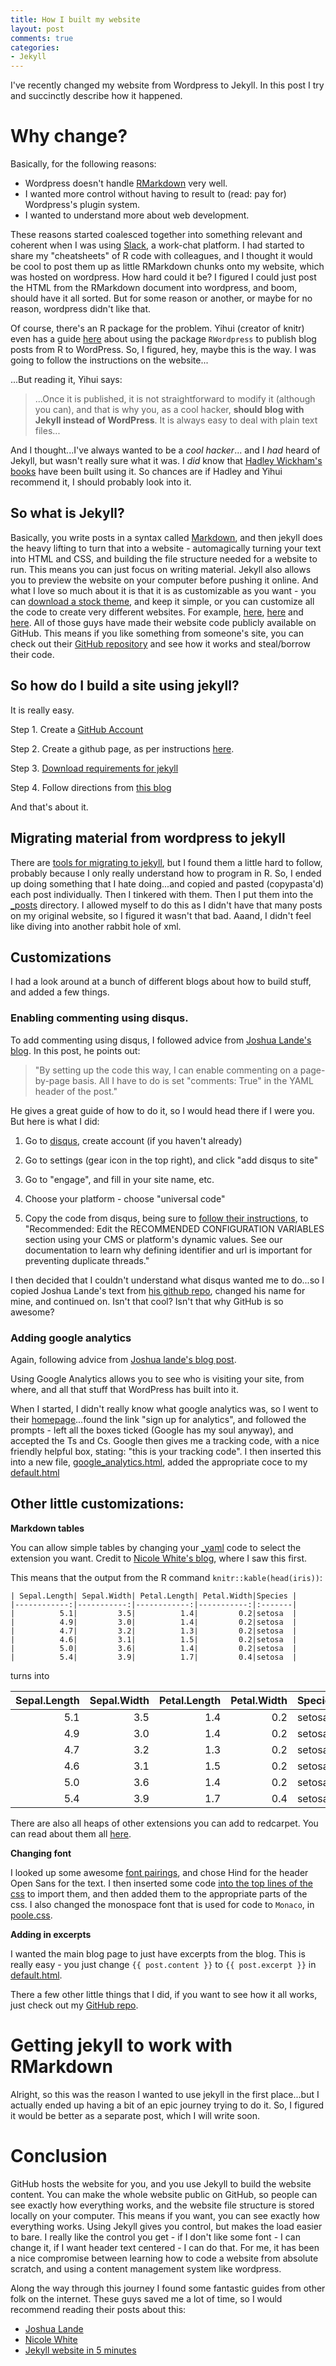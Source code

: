 ```yaml
---
title: How I built my website
layout: post
comments: true
categories:
- Jekyll
---
```


I've recently changed my website from Wordpress to Jekyll. In this post I try and succinctly describe how it happened.

# Why change?

Basically, for the following reasons:

- Wordpress doesn't handle [RMarkdown](http://rmarkdown.rstudio.com) very well. 
- I wanted more control without having to result to (read: pay for) Wordpress's plugin system. 
- I wanted to understand more about web development.

These reasons started coalesced together into something relevant and coherent when I was using [Slack](https://slack.com/), a work-chat platform. I had started to share my "cheatsheets" of R code with colleagues, and I thought it would be cool to post them up as little RMarkdown chunks onto my website, which was hosted on wordpress. How hard could it be? I figured I could just post the HTML from the RMarkdown document into wordpress, and boom, should have it all sorted. But for some reason or another, or maybe for no reason, wordpress didn't like that.

Of course, there's an R package for the problem. Yihui (creator of knitr) even has a guide [here](http://yihui.name/knitr/demo/wordpress/) about using the package `RWordpress` to publish blog posts from R to WordPress. So, I figured, hey, maybe this is the way. I was going to follow the instructions on the website...

...But reading it, Yihui says:

> ...Once it is published, it is not straightforward to modify it (although you can), and that is why you, as a cool hacker, **should blog with Jekyll instead of WordPress**. It is always easy to deal with plain text files...

And I thought...I've always wanted to be a _cool hacker_... and I _had_ heard of Jekyll, but wasn't really sure what it was. I _did_ know that [Hadley Wickham's books](http://adv-r-had.co.nz) have been built using it. So chances are if Hadley and Yihui recommend it, I should probably look into it.

## So what is Jekyll? 

Basically, you write posts in a syntax called [Markdown](https://daringfireball.net/projects/markdown/), and then jekyll does the heavy lifting to turn that into a website - automagically turning your text into HTML and CSS, and building the file structure needed for a website to run. This means you can just focus on writing material. Jekyll also allows you to preview the website on your computer before pushing it online. And what I love so much about it is that it is as customizable as you want - you can [download a stock theme](github.com/poole/poole), and keep it simple, or you can customize all the code to create very different websites. For example, [here](http://joshualande.com/), [here](https://developmentseed.org/blog/2011/09/09/jekyll-github-pages/) and [here](http://andreicek.eu/index.html). All of those guys have made their website code publicly available on GitHub. This means if you like something from someone's site, you can check out their [GitHub repository](https://github.com/joshualande/joshualande.github.io) and see how it works and steal/borrow their code.

## So how do I build a site using jekyll?

It is really easy.

Step 1. Create a [GitHub Account](https://github.com)

Step 2. Create a github page, as per instructions [here](https://pages.github.com/).

Step 3. [Download requirements for jekyll](http://jekyllrb.com/docs/quickstart/)

Step 4. Follow directions from [this blog](http://www.sitepoint.com/set-jekyll-blog-5-minutes-poole/)

And that's about it.

## Migrating material from wordpress to jekyll

There are [tools for migrating to jekyll](http://import.jekyllrb.com/docs/home/), but I found them a little hard to follow, probably because I only really understand how to program in R. So, I ended up doing something that I hate doing...and copied and pasted (copypasta'd) each post individually. Then I tinkered with them. Then I put them into the [_posts](https://github.com/tierneyn/tierneyn.github.io/tree/master/_posts) directory. I allowed myself to do this as I didn't have that many posts on my original website, so I figured it wasn't that bad. Aaand, I didn't feel like diving into another rabbit hole of xml.

## Customizations

I had a look around at a bunch of different blogs about how to build stuff, and added a few things.

### Enabling commenting using disqus.

To add commenting using disqus, I followed advice from [Joshua Lande's blog](http://joshualande.com/jekyll-github-pages-poole/). In this post, he points out:

> "By setting up the code this way, I can enable commenting on a page-by-page basis. All I have to do is set "comments: True" in the YAML header of the post."

He gives a great guide of how to do it, so I would head there if I were you. But here is what I did:

1. Go to [disqus](https://disqus.com/), create account (if you haven't already)

2. Go to settings (gear icon in the top right), and click "add disqus to site"

3. Go to "engage", and fill in your site name, etc.

4. Choose your platform - choose "universal code"

5. Copy the code from disqus, being sure to [follow their instructions](https://help.disqus.com/customer/en/portal/articles/2158629), to "Recommended: Edit the RECOMMENDED CONFIGURATION VARIABLES section using your CMS or platform's dynamic values. See our documentation to learn why defining identifier and url is important for preventing duplicate threads."

I then decided that I couldn't understand what disqus wanted me to do...so I copied Joshua Lande's text from [his github repo](), changed his name for mine, and continued on. Isn't that cool? Isn't that why GitHub is so awesome?

### Adding google analytics

Again, following advice from [Joshua lande's blog post](http://joshualande.com/jekyll-github-pages-poole/).

Using Google Analytics allows you to see who is visiting your site, from where, and all that stuff that WordPress has built into it. 

When I started, I didn't really know what google analytics was, so I went to their [homepage](http://www.google.com/analytics/)...found the link "sign up for analytics", and followed the prompts - left all the boxes ticked (Google has my soul anyway), and accepted the Ts and Cs. Google then gives me a tracking code, with a nice friendly helpful box, stating: "this is your tracking code". I then inserted this into a new file, [google_analytics.html](https://github.com/tierneyn/tierneyn.github.io/blob/master/_includes/google_analytics.html), added the appropriate coce to my [default.html](https://github.com/tierneyn/tierneyn.github.io/blob/master/_layouts/default.html)

## Other little customizations:

**Markdown tables**

You can allow simple tables by changing your [_yaml](https://github.com/tierneyn/tierneyn.github.io/blob/master/_config.yml) code to select the extension you want. Credit to [Nicole White's blog](https://github.com/nicolewhite/nicolewhite.github.io), where I saw this first.

This means that the output from the R command `knitr::kable(head(iris))`:

```
| Sepal.Length| Sepal.Width| Petal.Length| Petal.Width|Species |
|------------:|-----------:|------------:|-----------:|:-------|
|          5.1|         3.5|          1.4|         0.2|setosa  |
|          4.9|         3.0|          1.4|         0.2|setosa  |
|          4.7|         3.2|          1.3|         0.2|setosa  |
|          4.6|         3.1|          1.5|         0.2|setosa  |
|          5.0|         3.6|          1.4|         0.2|setosa  |
|          5.4|         3.9|          1.7|         0.4|setosa  |
```

turns into

| Sepal.Length| Sepal.Width| Petal.Length| Petal.Width|Species |
|------------:|-----------:|------------:|-----------:|:-------|
|          5.1|         3.5|          1.4|         0.2|setosa  |
|          4.9|         3.0|          1.4|         0.2|setosa  |
|          4.7|         3.2|          1.3|         0.2|setosa  |
|          4.6|         3.1|          1.5|         0.2|setosa  |
|          5.0|         3.6|          1.4|         0.2|setosa  |
|          5.4|         3.9|          1.7|         0.4|setosa  |


There are also all heaps of other extensions you can add to redcarpet. You can read about them all [here](https://github.com/vmg/redcarpet#redcarpet-is-written-with-sugar-spice-and-everything-nice).

**Changing font**

I looked up some awesome [font pairings](fontpair.co), and chose Hind for the header Open Sans for the text. I then inserted some code [into the top lines of the css](https://github.com/tierneyn/tierneyn.github.io/public/css/lanyon.css) to import them, and then added them to the appropriate parts of the css. I also changed the monospace font that is used for code to `Monaco`, in [poole.css](https://github.com/tierneyn/tierneyn.github.io/public/css/poole.css).

**Adding in excerpts**

I wanted the main blog page to just have excerpts from the blog. This is really easy - you just change `{{ post.content }}` to `{{ post.excerpt }}` in [default.html](https://github.com/tierneyn/tierneyn.github.io/_layouts/default.html).

There a few other little things that I did, if you want to see how it all works, just check out my [GitHub repo](https://github.com/tierneyn/tierneyn.github.io).

# Getting jekyll to work with RMarkdown

Alright, so this was the reason I wanted to use jekyll in the first place...but I actually ended up having a bit of an epic journey trying to do it. So, I figured it would be better as a separate post, which I will write soon.

# Conclusion

GitHub hosts the website for you, and you use Jekyll to build the website content. You can make the whole website public on GitHub, so people can see exactly how everything works, and the website file structure is stored locally on your computer. This means if you want, you can see exactly how everything works. Using Jekyll gives you control, but makes the load easier to bare. I really like the control you get -  if I don't like some font - I can change it, if I want header text centered - I can do that. For me, it has been a nice compromise between learning how to code a website from absolute scratch, and using a content management system like wordpress.

Along the way through this journey I found some fantastic guides from other folk on the internet. These guys saved me a lot of time, so I would recommend reading their posts about this:

- [Joshua Lande](http://joshualande.com/jekyll-github-pages-poole/)
- [Nicole White](https://nicolewhite.github.io/2015/02/07/r-blogging-with-rmarkdown-knitr-jekyll.html)
- [Jekyll website in 5 minutes](http://www.sitepoint.com/set-jekyll-blog-5-minutes-poole/)


